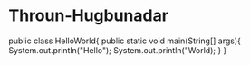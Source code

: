 # Throun-Hugbunadar
public class HelloWorld{
    public static void main(String[] args){
        System.out.println("Hello");
        System.out.println("World);
    }
}